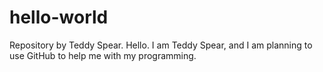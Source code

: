 # hello-world
Repository by Teddy Spear.
Hello. I am Teddy Spear, and I am planning to use GitHub to help me with my programming.
